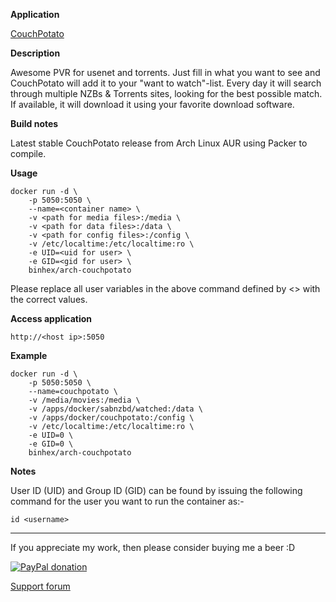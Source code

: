 **Application**

[CouchPotato](http://couchpota.to)

**Description**

Awesome PVR for usenet and torrents. Just fill in what you want to see and CouchPotato will add it to your "want to watch"-list. Every day it will search through multiple NZBs & Torrents sites, looking for the best possible match. If available, it will download it using your favorite download software.

**Build notes**

Latest stable CouchPotato release from Arch Linux AUR using Packer to compile.

**Usage**
```
docker run -d \
    -p 5050:5050 \ 
    --name=<container name> \
    -v <path for media files>:/media \
    -v <path for data files>:/data \
    -v <path for config files>:/config \
    -v /etc/localtime:/etc/localtime:ro \
    -e UID=<uid for user> \
    -e GID=<gid for user> \
    binhex/arch-couchpotato
```

Please replace all user variables in the above command defined by <> with the correct values.

**Access application**

`http://<host ip>:5050`

**Example**
```
docker run -d \
    -p 5050:5050 \ 
    --name=couchpotato \
    -v /media/movies:/media \
    -v /apps/docker/sabnzbd/watched:/data \
    -v /apps/docker/couchpotato:/config \
    -v /etc/localtime:/etc/localtime:ro \
    -e UID=0 \
    -e GID=0 \
    binhex/arch-couchpotato
```

**Notes**

User ID (UID) and Group ID (GID) can be found by issuing the following command for the user you want to run the container as:-

```
id <username>
```
___
If you appreciate my work, then please consider buying me a beer  :D

[![PayPal donation](https://www.paypal.com/en_US/i/btn/btn_donate_SM.gif)](https://www.paypal.com/cgi-bin/webscr?cmd=_s-xclick&hosted_button_id=MM5E27UX6AUU4)

[Support forum](http://lime-technology.com/forum/index.php?topic=45837.0)